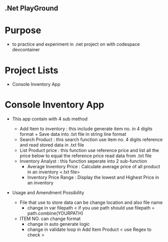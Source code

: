 ## .Net PlayGround 
# Purpose 
  - to practice and experiment in .net project on with codespace devcontainer
# Project Lists
  - Console Inventory App

# Console Inventory App
  - This app contain with 4 sub method
    - Add Item to inventory : this include generate item no. in 4 digits format + Save data into .txt file in string line format
    - Search Product : this search function use item no. 4 digits reference and read stored data in .txt file
    - List Product price : this function use reference price and list all the price below to equal the reference price read data from .txt file
    - Inventory Analyst : this function seperate into 2 sub-function
      - Average Inventory Price : Calculate average price of all product in an inventory <.txt file>
      - Inventory Price Range : Display the lowest and Highest Price in an inventory

  - Usage and Amendment Possibility 
    - File that use to store data can be change location and also file name
      - change in var filepath < if you use path should use filepath = path.combine(YOURPATH)
    - ITEM NO. can change format
      - change in auto generate logic
      - change in validate loop in Add Item Product < use Regex to check >      
